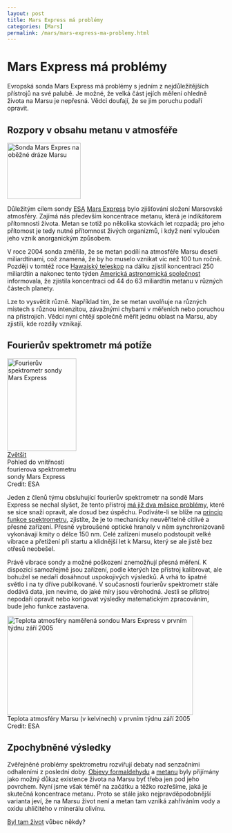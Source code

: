 ```yaml
---
layout: post
title: Mars Express má problémy
categories: [Mars]
permalink: /mars/mars-express-ma-problemy.html
---
```

# Mars Express má problémy

Evropská sonda Mars Express má problémy s jedním z nejdůležitějších přístrojů na své palubě. Je možné, že velká část jejích měření ohledně života na Marsu je nepřesná. Vědci doufají, že se jim poruchu podaří opravit.

## Rozpory v obsahu metanu v atmosféře

<div class="obry" style="width:187px"><div class="leftbox"><img alt="Sonda Mars Expres na oběžné dráze Marsu" height="130" src="http://www.techblog.cz/images/mars-express-obezna-draha.jpg" width="170"/></div></div> 

Důležitým cílem sondy [ESA](http://www.techblog.cz/kosmonautika/esa.html) [Mars Express](http://mek.kosmo.cz/sondy/ostatni/mexpress/) bylo zjišťování složení Marsovské atmosféry. Zajímá nás především koncentrace metanu, která je indikátorem přítomnosti života. Metan se totiž po několika stovkách let rozpadá; pro jeho přítomost je tedy nutné přítomnost živých organizmů, i když není vyloučen jeho vznik anorganickým způsobem.

V roce 2004 sonda změřila, že se metan podílí na atmosféře Marsu deseti miliardtinami, což znamená, že by ho muselo vznikat víc než 100 tun ročně. Později v tomtéž roce [Hawaiský teleskop](http://www.cfht.hawaii.edu/) na dálku zjistil koncentraci 250 miliardtin a nakonec tento týden [Americká astronomická společnost](http://www.aas.org/) informovala, že zjistila koncentraci od 44 do 63 miliardtin metanu v různých částech planety.

Lze to vysvětlit různě. Například tím, že se metan uvolňuje na různých místech s různou intenzitou, závažnými chybami v měřeních nebo poruchou na přístrojích. Vědci nyní chtějí společně měřit jednu oblast na Marsu, aby zjistili, kde rozdíly vznikají.

## Fourierův spektrometr má potíže

<div class="obry" style="width:177px"><div class="leftbox"><a href="http://www.techblog.cz/images/pfs-uvnitr.jpg"><img alt="Fourierův spektrometr sondy Mars Express" height="214" src="http://www.techblog.cz/images/pfs-uvnitr-nahled.jpg" width="160"/></a></div><a href="http://www.techblog.cz/images/pfs-uvnitr.jpg">Zvětšit</a><br/>Pohled do vnitřností fourierova spektrometru sondy Mars Express<br/>Credit: ESA</div> 

Jeden z členů týmu obsluhující fourierův spektrometr na sondě Mars Express se nechal slyšet, že tento přístroj [má již dva měsíce problémy](http://www.techblog.cz/kosmonautika/esa.html), které se sice snaží opravit, ale dosud bez úspěchu. Podíváte-li se blíže na [princip funkce spektrometru](http://www.pfs-results.it/index.php?id=3), zjistíte, že je to mechanicky neuvěřitelně citlivé a přesné zařízení. Přesně vybroušené optické hranoly v něm synchronizovaně vykonávají kmity o délce 150 nm. Celé zařízení muselo podstoupit velké vibrace a přetížení při startu a klidnější let k Marsu, který se ale jistě bez otřesů neobešel.

Právě vibrace sondy a možné poškození znemožňují přesná měření. K dispozici samozřejmě jsou zařízení, podle kterých lze přístroj kalibrovat, ale bohužel se nedaří dosáhnout uspokojivých výsledků. A vrhá to špatné světlo i na ty dříve publikované. V současnosti fourierův spektrometr stále dodává data, jen nevíme, do jaké míry jsou věrohodná. Jestli se přístroj nepodaří opravit nebo korigovat výsledky matematickým zpracováním, bude jeho funkce zastavena.

<div class="imag" style="width:432px"><div class="innerimg"><img alt="Teplota atmosféry naměřená sondou Mars Express v prvním týdnu září 2005" height="229" src="http://www.techblog.cz/images/mars-express-mereni-teploty.gif" width="430"/></div>Teplota atmosféry Marsu (v kelvinech) v prvním týdnu září 2005<br/>Credit: ESA</div> 

## Zpochybněné výsledky

Zvěřejněné problémy spektrometru rozviřují debaty nad senzačními odhaleními z poslední doby. [Objevy formaldehydu](http://www.newscientist.com/article.ns?id=dn7014) a [metanu](http://www.newscientist.com/article.ns?id=dn4827) byly přijímány jako možný důkaz existence života na Marsu byť třeba jen pod jeho povrchem. Nyní jsme však téměř na začátku a těžko rozřešíme, jaká je skutečná koncentrace metanu. Proto se stále jako nejpravděpodobnější varianta jeví, že na Marsu život není a metan tam vzniká zahříváním vody a oxidu uhličitého v minerálu olivínu.

[Byl tam život](http://www.techblog.cz/mars/na-marsu-byl-zivot.html) vůbec někdy?

